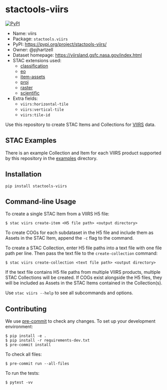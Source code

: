 # stactools-viirs

[![PyPI](https://img.shields.io/pypi/v/stactools-viirs)](https://pypi.org/project/stactools-viirs/)

- Name: viirs
- Package: `stactools.viirs`
- PyPI: https://pypi.org/project/stactools-viirs/
- Owner: @pjhartzell
- Dataset homepage: https://viirsland.gsfc.nasa.gov/index.html
- STAC extensions used:
  - [classification](https://github.com/stac-extensions/classification/)
  - [eo](https://github.com/stac-extensions/eo)
  - [item-assets](https://github.com/stac-extensions/item-assets)
  - [proj](https://github.com/stac-extensions/projection)
  - [raster](https://github.com/stac-extensions/raster)
  - [scientific](https://github.com/stac-extensions/scientific)
- Extra fields:
  - `viirs:horizontal-tile`
  - `viirs:vertical-tile`
  - `viirs:tile-id`

Use this repository to create STAC Items and Collections for [VIIRS](https://viirsland.gsfc.nasa.gov/index.html) data.

## STAC Examples

There is an example Collection and Item for each VIIRS product supported by this repository in the [examples](examples) directory.

## Installation
```shell
pip install stactools-viirs
```

## Command-line Usage

To create a single STAC Item from a VIIRS H5 file:

```shell
$ stac viirs create-item <H5 file path> <output directory>
```

To create COGs for each subdataset in the H5 file and include them as Assets in the STAC Item, append the `-c` flag to the command.

To create a STAC Collection, enter H5 file paths into a text file with one file path per line. Then pass the text file to the `create-collection` command:

```shell
$ stac viirs create-collection <text file path> <output directory>
```

If the text file contains H5 file paths from multiple VIIRS products, multiple STAC Collections will be created. If COGs exist alongside the H5 files, they will be included as Assets in the STAC Items contained in the Collection(s).

Use `stac viirs --help` to see all subcommands and options.

## Contributing

We use [pre-commit](https://pre-commit.com/) to check any changes.
To set up your development environment:

```shell
$ pip install -e .
$ pip install -r requirements-dev.txt
$ pre-commit install
```

To check all files:

```shell
$ pre-commit run --all-files
```

To run the tests:

```shell
$ pytest -vv
```
